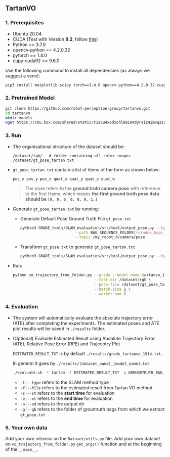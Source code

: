 ## TartanVO
### 1. Prerequisites

- Ubuntu 20.04
- CUDA (Test with Version **9.2**, follow [this](https://developer.nvidia.com/cuda-92-download-archive))
- Python == 3.7.0
- opencv-python == 4.2.0.32
- pytorch == 1.4.0
- cupy-cuda92 == 9.6.0

Use the following command to install all dependencies (as always we suggest a venv):

```bash
pip3 install matplotlib scipy torch==1.4.0 opencv-python==4.2.0.32 cupy-cuda92==9.6.0 numpy==1.21.6 pyyaml pycryptodomex gnupg rospkg pyquaternion
```

### 2. Pretrained Model

```bash
git clone https://github.com/robot-perception-group/tartanvo.git
cd tartanvo
mkdir models
wget https://cmu.box.com/shared/static/t1a5u4x6dxohl89104dyrsiz42mvq2sz.pkl -O models/tartanvo_1914.pkl
```

### 3. Run

- The organisational structure of the dataset should be:
  ```
  /dataset/rgb/   # folder containing all color images
  /dataset/gt_pose_tartan.txt
  ```

- `gt_pose_tartan.txt` contain a list of items of the form as shown below:
  ```
  pos_x pos_y pos_z quat_x quat_y quat_z quat_w
  ```
  > The pose refers to the **ground truth camera pose** with reference to the first frame, which means **the first ground truth pose data should be `[0. 0. 0. 0. 0. 0. 1.]`**

- Generate `gt_pose_tartan.txt` by running:
    - Generate Default Pose Ground Truth File `gt_pose.txt`
      ```bash
      python3 GRADE_tools/SLAM_evaluation/src/tool/output_pose.py --type groundtruth \
                              --path BAG_SEQUENCE_FOLDER[reindex_bags_folder] \
                              --topic /my_robot_0/camera/pose
      ```
    - Transform `gt_pose.txt` to generate `gt_pose_tartan.txt`
      ```bash
      python3 GRADE_tools/SLAM_evaluation/src/tool/output_pose.py --type tartan_gt --path gt_pose.txt
      ```
- Run:
  ```bash
  python vo_trajectory_from_folder.py --grade --model-name tartanvo_1914.pkl \
                                      --test-dir /dataset/rgb \
                                      --pose-file /dataset/gt_pose_tartan.txt \
                                      --batch-size 1 \
                                      --worker-num 1
  ```

### 4. Evaluation

- The system will automatically evaluate the absolute trajectory error (ATE) after completing the experiments. The estimated poses and ATE plot results will be saved in `./results` folder.
- (Optional) Evaluate Estimated Result using Absolute Trajectory Error (ATE), Relative Pose Error (RPE) and Trajecotry Plot

  `ESTIMATED_RESULT_TXT` is by default `./results/grade_tartanvo_1914.txt`.
  
   In general it goes by `./results/[dataset_name]_[model_name].txt`
  
  ```bash
  ./evaluate.sh -t tartan -f ESTIMATED_RESULT_TXT -g GROUNDTRUTH_BAG_FOLDER (-o OUTPUTDIR) (-s 0.0) (-e 60.0)
  ```
    - `-t|--type` refers to the SLAM method type
    - `-f|--file` refers to the estimated result from Tartan VO method
    - `-s|--st` refers to the **start time** for evaluation
    - `-e|--et` refers to the **end time** for evaluation
    - `-o|--od` refers to the output dir
    - `-g|--gb` refers to the folder of grountruth bags from which we extract `gt_pose.txt`
### 5. Your own data

Add your own intrinsic on the `Dataset/utils.py` file.
Add your own dataset on `vo_trajectory_from_folder.py` `get_args()` function and at the beginning of the `__main__`.
